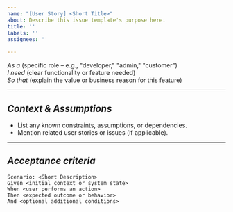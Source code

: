 ```yaml
---
name: "[User Story] <Short Title>"
about: Describe this issue template's purpose here.
title: ''
labels: ''
assignees: ''

---
```


*As a* (specific role – e.g., "developer," "admin," "customer")  
*I need* (clear functionality or feature needed)  
*So that* (explain the value or business reason for this feature)

---

## *Context & Assumptions*
- List any known constraints, assumptions, or dependencies.  
- Mention related user stories or issues (if applicable).

---

## *Acceptance criteria*
```gherkin
Scenario: <Short Description>  
Given <initial context or system state>  
When <user performs an action>  
Then <expected outcome or behavior>  
And <optional additional conditions>
